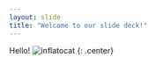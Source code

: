 ```yaml
---
layout: slide
title: "Welcome to our slide deck!"
---
```


Hello!
![inflatocat](https://octodex.github.com/images/jenktocat.jpg)
{: .center}

